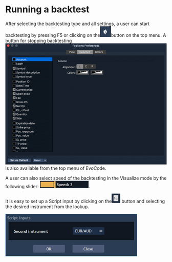 # Running a backtest

After selecting the backtesting type and all settings, a user can start backtesting by pressing F5 or clicking on the![](../../.gitbook/assets/1%20%2884%29.png)button on the top menu. A button for stopping backtesting![](../../.gitbook/assets/2%20%2867%29.png)
is also available from the top menu of EvoCode.

A user can also select speed of the backtesting in the Visualize mode by the following slider: ![](../../.gitbook/assets/3%20%2827%29.png).

It is easy to set up a Script input by clicking on the![](../../.gitbook/assets/4%20%2813%29.png)
button and selecting the desired instrument from the lookup.

![](../../.gitbook/assets/5%20%2832%29.png)

 

